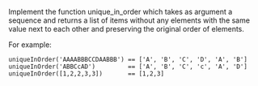 Implement the function unique_in_order which takes as argument a sequence and returns a list of items without any elements with the same value next to each other and preserving the original order of elements.

For example:
````
uniqueInOrder('AAAABBBCCDAABBB') == ['A', 'B', 'C', 'D', 'A', 'B']
uniqueInOrder('ABBCcAD')         == ['A', 'B', 'C', 'c', 'A', 'D']
uniqueInOrder([1,2,2,3,3])       == [1,2,3]